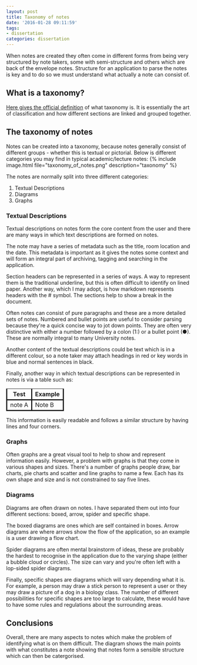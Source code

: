 ```yaml
---
layout: post
title: Taxonomy of notes
date: '2016-01-28 09:11:59'
tags:
- dissertation
categories: dissertation
---
```


When notes are created they often come in different forms from being very structured by note takers, some with semi-structure and others which are back of the envelope notes. Structure for an application to parse the notes is key and to do so we must understand what actually a note can consist of. 

## What is a taxonomy?
[Here gives the official definition](http://dictionary.reference.com/browse/taxonomy) of what taxonomy is. It is essentially the art of classification and how different sections are linked and grouped together.


## The taxonomy of notes
Notes can be created into a taxonomy, because notes generally consist of different groups - whether this is textual or pictorial. Below is different categories you may find in typical academic/lecture notes: 
{% include image.html file="taxonomy_of_notes.png" description="taxonomy" %}

The notes are normally split into three different categories:
1. Textual Descriptions
2. Diagrams
3. Graphs

### Textual Descriptions
Textual descriptions on notes form the core content from the user and there are many ways in which text descriptions are formed on notes. 

The note may have a series of metadata such as the title, room location and the date. This metadata is important as it gives the notes some context and will form an integral part of archiving, tagging and searching in the application.

Section headers can be represented in a series of ways. A way to represent them is the traditional underline, but this is often difficult to identify on lined paper. Another way, which I may adopt, is how markdown represents headers with the # symbol. The sections help to show a break in the document.

Often notes can consist of pure paragraphs and these are a more detailed sets of notes. Numbered and bullet points are useful to consider parsing because they're a quick concise way to jot down points. They are often very distinctive with either a number followed by a colon (1:) or a bullet point (&#9679;). These are normally integral to many University notes.

Another content of the textual descriptions could be text which is in a different colour, so a note taker may attach headings in red or key words in blue and normal sentences in black. 

Finally, another way in which textual descriptions can be represented in notes is via a table such as:
<table>
<thead>
  <tr>
    <th style="border-style:solid">Test</th>
    <th style="border-style:solid">Example</th>
  </tr>
</thead>
<tbody>
  <tr>
    <td style="border-style:solid">note A</td>
    <td style="border-style:solid">Note B </td>
  </tr>
</tbody>
</table>

This information is easily readable and follows a similar structure by having lines and four corners. 

### Graphs
Often graphs are a great visual tool to help to show and represent information easily. However, a problem with graphs is that they come in various shapes and sizes. There's a number of graphs people draw, bar charts, pie charts and scatter and line graphs to name a few. Each has its own shape and size and is not constrained to say five lines.

### Diagrams
Diagrams are often drawn on notes. I have separated them out into four different sections: boxed, arrow, spider and specific shape. 

The boxed diagrams are ones which are self contained in boxes. Arrow diagrams are where arrows show the flow of the application, so an example is a user drawing a flow chart. 

Spider diagrams are often mental brainstorm of ideas, these are probably the hardest to recognise in the application due to the varying shape (either a bubble cloud or circles). The size can vary and you're often left with a lop-sided spider diagrams.

Finally, specific shapes are diagrams which will vary depending what it is. For example, a person may draw a stick person to represent a user or they may draw a picture of a dog in a biology class. The number of different possibilities for specific shapes are too large to calculate, these would have to have some rules and regulations about the surrounding areas.

## Conclusions
Overall, there are many aspects to notes which make the problem of identifying what is on them difficult. The diagram shows the main points with what constitutes a note showing that notes form a sensible structure which can then be catergorised.
